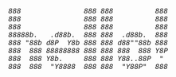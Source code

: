 <h6 align="center"><pre>
  888               888 888          888 
  888               888 888          888 
  888               888 888          888 
  88888b.   .d88b.  888 888  .d88b.  888 
  888 "88b d8P  Y8b 888 888 d88""88b 888 
  888  888 88888888 888 888 888  888 Y8P 
  888  888 Y8b.     888 888 Y88..88P  "  
 888  888  "Y8888  888 888  "Y88P"  888
</pre></h6>
